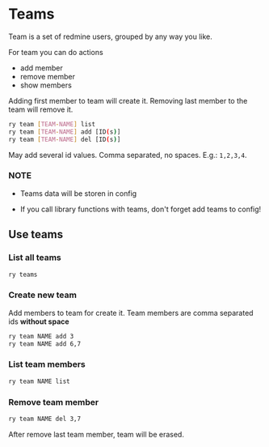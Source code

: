 # Teams

Team is a set of redmine users, grouped by any way you like.

For team you can do actions

- add member
- remove member
- show members

Adding first member to team will create it. Removing last member to the team will remove it.

```bash
ry team [TEAM-NAME] list
ry team [TEAM-NAME] add [ID(s)]
ry team [TEAM-NAME] del [ID(s)]
```

May add several id values. Comma separated, no spaces. E.g.: `1,2,3,4`.

### NOTE

- Teams data will be storen in config

- If you call library functions with teams, don't forget add teams to config!



## Use teams

### List all teams

```bash
ry teams
```

### Create new team

Add members to team for create it.
Team members are comma separated ids **without space**

```bash
ry team NAME add 3
ry team NAME add 6,7
```

### List team members

```bash
ry team NAME list
```

### Remove team member

```bash
ry team NAME del 3,7
```

After remove last team member, team will be erased.
